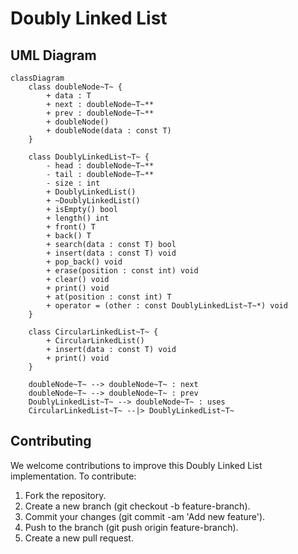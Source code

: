 # Doubly Linked List

## UML Diagram
```mermaid
classDiagram
    class doubleNode~T~ {
        + data : T
        + next : doubleNode~T~**
        + prev : doubleNode~T~**
        + doubleNode()
        + doubleNode(data : const T)
    }

    class DoublyLinkedList~T~ {
        - head : doubleNode~T~**
        - tail : doubleNode~T~**
        - size : int
        + DoublyLinkedList()
        + ~DoublyLinkedList()
        + isEmpty() bool
        + length() int
        + front() T
        + back() T
        + search(data : const T) bool
        + insert(data : const T) void
        + pop_back() void
        + erase(position : const int) void
        + clear() void
        + print() void
        + at(position : const int) T
        + operator = (other : const DoublyLinkedList~T~*) void
    }

    class CircularLinkedList~T~ {
        + CircularLinkedList()
        + insert(data : const T) void
        + print() void
    }

    doubleNode~T~ --> doubleNode~T~ : next
    doubleNode~T~ --> doubleNode~T~ : prev
    DoublyLinkedList~T~ --> doubleNode~T~ : uses
    CircularLinkedList~T~ --|> DoublyLinkedList~T~
```

## Contributing
We welcome contributions to improve this Doubly Linked List implementation. To contribute:
1. Fork the repository.
2. Create a new branch (git checkout -b feature-branch).
3. Commit your changes (git commit -am 'Add new feature').
4. Push to the branch (git push origin feature-branch).
5. Create a new pull request.